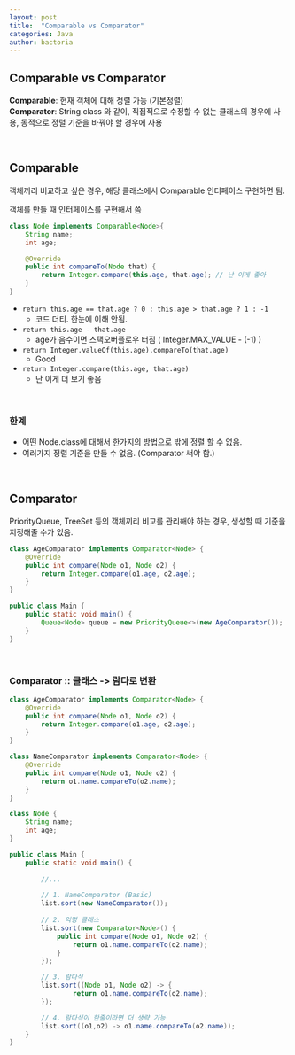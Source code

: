 ```yaml
---
layout: post
title:  "Comparable vs Comparator"
categories: Java
author: bactoria
---
```


## Comparable vs Comparator

**Comparable**: 현재 객체에 대해 정렬 가능 (기본정렬)  
**Comparator**: String.class 와 같이, 직접적으로 수정할 수 없는 클래스의 경우에 사용, 동적으로 정렬 기준을 바꿔야 할 경우에 사용

&nbsp;

## Comparable

객체끼리 비교하고 싶은 경우, 해당 클래스에서 Comparable 인터페이스 구현하면 됨.

객체를 만들 때 인터페이스를 구현해서 씀

```java
class Node implements Comparable<Node>{
    String name;
    int age;

    @Override
    public int compareTo(Node that) {
        return Integer.compare(this.age, that.age); // 난 이게 좋아
    }
}
```

- `return this.age == that.age ? 0 : this.age > that.age ? 1 : -1`
    - 코드 더티. 한눈에 이해 안됨.
- `return this.age - that.age`
    - age가 음수이면 스택오버플로우 터짐 ( Integer.MAX_VALUE - (-1) )
- `return Integer.valueOf(this.age).compareTo(that.age)`
    - Good
- `return Integer.compare(this.age, that.age)`
    - 난 이게 더 보기 좋음

&nbsp;

### 한계

- 어떤 Node.class에 대해서 한가지의 방법으로 밖에 정렬 할 수 없음. 
- 여러가지 정렬 기준을 만들 수 없음. (Comparator 써야 함.)

&nbsp;
&nbsp;

## Comparator

PriorityQueue, TreeSet 등의 객체끼리 비교를 관리해야 하는 경우, 생성할 때 기준을 지정해줄 수가 있음.

```java
class AgeComparator implements Comparator<Node> {
	@Override
	public int compare(Node o1, Node o2) {
		return Integer.compare(o1.age, o2.age);
	}
}

public class Main {
    public static void main() {
        Queue<Node> queue = new PriorityQueue<>(new AgeComparator());
    }
}
```

&nbsp;

### Comparator :: 클래스 -> 람다로 변환

```java
class AgeComparator implements Comparator<Node> {
	@Override
	public int compare(Node o1, Node o2) {
		return Integer.compare(o1.age, o2.age);
	}
}

class NameComparator implements Comparator<Node> {
	@Override
	public int compare(Node o1, Node o2) {
		return o1.name.compareTo(o2.name);
	}
}

class Node {
    String name;
    int age;
}

public class Main {
    public static void main() {
        
        //...

        // 1. NameComparator (Basic)
        list.sort(new NameComparator());
        
        // 2. 익명 클래스
        list.sort(new Comparator<Node>() { 
            public int compare(Node o1, Node o2) {
                return o1.name.compareTo(o2.name);
            }
        });

        // 3. 람다식
        list.sort((Node o1, Node o2) -> {
                return o1.name.compareTo(o2.name);
        });

        // 4. 람다식이 한줄이라면 더 생략 가능
        list.sort((o1,o2) -> o1.name.compareTo(o2.name)); 
    }
}
```
